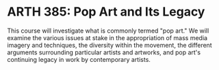 # ARTH 385: Pop Art and Its Legacy

This course will investigate what is commonly termed "pop art." We will examine the various issues at stake in the appropriation of mass media imagery and techniques, the diversity within the movement, the different arguments surrounding particular artists and artworks, and pop art's continuing legacy in work by contemporary artists.